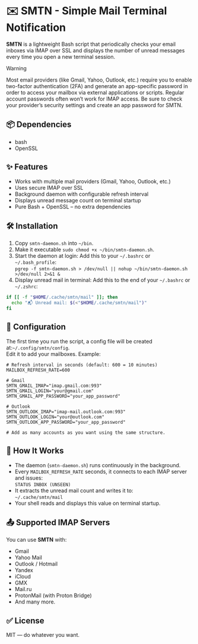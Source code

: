 # ✉️ SMTN - Simple Mail Terminal Notification
**SMTN** is a lightweight Bash script that periodically checks your email inboxes via IMAP over SSL and displays the number of unread messages every time you open a new terminal session.

> [!WARNING]
>
> Most email providers (like Gmail, Yahoo, Outlook, etc.) require you to enable two-factor authentication (2FA) and generate an app-specific password in order to access your mailbox via external applications or scripts. Regular account passwords often won’t work for IMAP access. Be sure to check your provider’s security settings and create an app password for SMTN.

## 📦 Dependencies
- bash
- OpenSSL

## ✨ Features
- Works with multiple mail providers (Gmail, Yahoo, Outlook, etc.)
- Uses secure IMAP over SSL
- Background daemon with configurable refresh interval
- Displays unread message count on terminal startup
- Pure Bash + OpenSSL – no extra dependencies

## 🛠️ Installation
1. Copy ```smtn-daemon.sh``` into ```~/bin```.
2. Make it executable ```sudo chmod +x ~/bin/smtn-daemon.sh```.
3. Start the daemon at login: Add this to your ```~/.bashrc``` or ```~/.bash_profile```: <br> ```pgrep -f smtn-daemon.sh > /dev/null || nohup ~/bin/smtn-daemon.sh >/dev/null 2>&1 &```
4. Display unread mail in terminal: Add this to the end of your ```~/.bashrc``` or ```~/.zshrc```: <br> 
```bash
if [[ -f "$HOME/.cache/smtn/mail" ]]; then 
  echo "📬 Unread mail: $(<"$HOME/.cache/smtn/mail")"
fi
```

## 🧩 Configuration
The first time you run the script, a config file will be created at:``` ~/.config/smtn/config ```. <br>
Edit it to add your mailboxes. Example: <br>
```text
# Refresh interval in seconds (default: 600 = 10 minutes)
MAILBOX_REFRESH_RATE=600

# Gmail
SMTN_GMAIL_IMAP="imap.gmail.com:993"
SMTN_GMAIL_LOGIN="your@gmail.com"
SMTN_GMAIL_APP_PASSWORD="your_app_password"

# Outlook
SMTN_OUTLOOK_IMAP="imap-mail.outlook.com:993"
SMTN_OUTLOOK_LOGIN="your@outlook.com"
SMTN_OUTLOOK_APP_PASSWORD="your_app_password"

# Add as many accounts as you want using the same structure.
```

## 🔄 How It Works
* The daemon (```smtn-daemon.sh```) runs continuously in the background.
* Every ```MAILBOX_REFRESH_RATE``` seconds, it connects to each IMAP server and issues: <br>
```STATUS INBOX (UNSEEN)``` <br>
* It extracts the unread mail count and writes it to: <br>
```~/.cache/smtn/mail```
* Your shell reads and displays this value on terminal startup.

## 📤 Supported IMAP Servers
You can use **SMTN** with:
* Gmail
* Yahoo Mail
* Outlook / Hotmail
* Yandex
* iCloud
* GMX
* Mail.ru
* ProtonMail (with Proton Bridge)
* And many more.

## ✅ License
MIT — do whatever you want.
